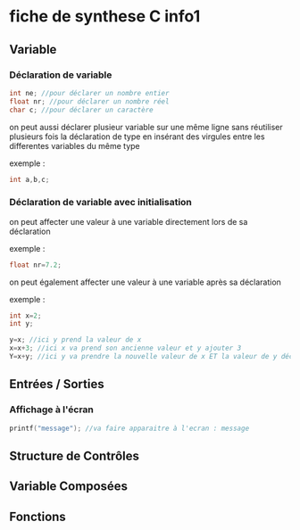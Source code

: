# fiche de synthese C info1

## Variable 

### Déclaration de variable
```c 
int ne; //pour déclarer un nombre entier
float nr; //pour déclarer un nombre réel
char c; //pour déclarer un caractère
```
on peut aussi déclarer plusieur variable sur une même ligne 
sans réutiliser plusieurs fois la déclaration de type en insérant 
des virgules entre les differentes variables du même type

exemple : 
```c
int a,b,c;
```
### Déclaration de variable avec initialisation 

on peut affecter une valeur à une variable directement lors de sa déclaration

exemple : 
```c
float nr=7.2;
```

on peut également affecter une valeur à une variable après sa déclaration 

exemple : 
```c
int x=2;
int y;

y=x; //ici y prend la valeur de x
x=x+3; //ici x va prend son ancienne valeur et y ajouter 3
Y=x+y; //ici y va prendre la nouvelle valeur de x ET la valeur de y déclarée précédemment
```


## Entrées / Sorties

### Affichage à l'écran 

```c
printf("message"); //va faire apparaitre à l'ecran : message
```


## Structure de Contrôles

## Variable Composées 

## Fonctions
